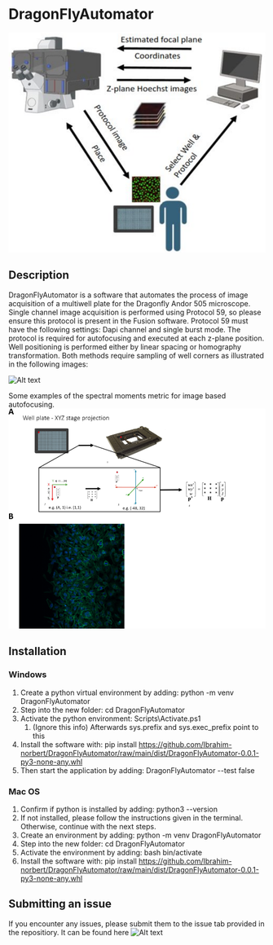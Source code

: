 # DragonFlyAutomator

![Alt text](outline.png)


## Description
DragonFlyAutomator is a software that automates the process of image acquisition of a multiwell plate for the Dragonfly Andor 505 microscope.
Single channel image acquisition is performed using Protocol 59, so please ensure this protocol is present in the Fusion software.
Protocol 59 must have the following settings: Dapi channel and single burst mode. The protocol is required for autofocusing and executed 
at each z-plane position. Well positioning is performed either by linear spacing or homography transformation.
Both methods require sampling of well corners as illustrated in the following images:

![Alt text](demo_positioning.png)


Some examples of the spectral moments metric for image based autofocusing.
![Alt text](projection_exemplare_imgs.png)

## Installation
### Windows
1. Create a python virtual environment by adding: python -m venv DragonFlyAutomator
2. Step into the new folder: cd DragonFlyAutomator
3. Activate the python environment: Scripts\Activate.ps1 
     1. (Ignore this info) Afterwards sys.prefix and sys.exec_prefix point to this 
4. Install the software with: pip install https://github.com/Ibrahim-norbert/DragonFlyAutomator/raw/main/dist/DragonFlyAutomator-0.0.1-py3-none-any.whl
5. Then start the application by adding: DragonFlyAutomator --test false

### Mac OS
1. Confirm if python is installed by adding: python3 --version
2. If not installed, please follow the instructions given in the terminal. Otherwise, continue with the next steps.
3. Create an environment by adding: python -m venv DragonFlyAutomator
4. Step into the new folder: cd DragonFlyAutomator
5. Activate the environment by adding: bash bin/activate
6. Install the software with: pip install https://github.com/Ibrahim-norbert/DragonFlyAutomator/raw/main/dist/DragonFlyAutomator-0.0.1-py3-none-any.whl

## Submitting an issue
If you encounter any issues, please submit them to the issue tab provided in the repositiory.
It can be found here ![Alt text](ISSUES.png)
